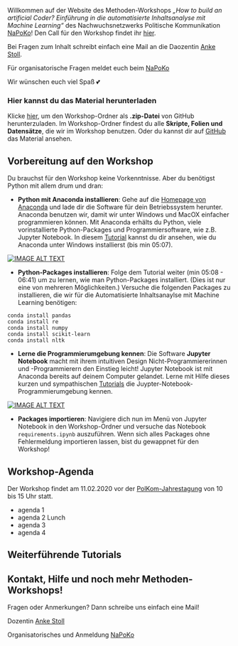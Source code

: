 Willkommen auf der Website des Methoden-Workshops _„How to build an artificial Coder? Einführung in die automatisierte Inhaltsanalyse mit Machine Learning“_ des Nachwuchsnetzwerks Politische Kommunikation [NaPoKo](http://napoko.de/)! Den Call für den Workshop findet ihr [hier](http://napoko.de/workshop-artificial-coder/). 

Bei Fragen zum Inhalt schreibt einfach eine Mail an die Daozentin [Anke Stoll](mailto:anke.stoll@hhu.de). 

Für organisatorische Fragen meldet euch beim [NaPoKo](mailto:sprecher@napoko.de)

Wir wünschen euch viel Spaß :two_hearts:

### Hier kannst du das Material herunterladen 

Klicke [hier](https://github.com/ankekat1000/Workshop-ML-Automatisierte-Inhaltsanalyse/archive/main.zip), um den Workshop-Ordner als **.zip-Datei** von GitHub herunterzuladen. Im Workshop-Ordner findest du alle **Skripte, Folien und Datensätze**, die wir im Workshop benutzen. Oder du kannst dir auf [GitHub](https://github.com/ankekat1000/Workshop-ML-Automatisierte-Inhaltsanalyse) das Material ansehen. 

## Vorbereitung auf den Workshop

Du brauchst für den Workshop keine Vorkenntnisse. Aber du benötigst Python mit allem drum und dran:

- **Python mit Anaconda installieren**: Gehe auf die [Homepage von Anaconda](https://www.anaconda.com/products/individual) und lade dir die Software für dein Betriebssystem herunter. Anaconda benutzen wir, damit wir unter Windows und MacOX einfacher programmieren können. Mit Anaconda erhälts du Python, viele vorinstallierte Python-Packages und Programmiersoftware, wie z.B. Jupyter Notebook. In diesem [Tutorial](https://www.youtube.com/watch?v=5mDYijMfSzs "Watch this first tutorial") kannst du dir ansehen, wie du Anaconda unter Windows installierst (bis min 05:07).

[![IMAGE ALT TEXT](http://img.youtube.com/vi/5mDYijMfSzs/0.jpg)](http://www.youtube.com/watch?v=5mDYijMfSzs "Watch this first tutorial")

- **Python-Packages installieren**: Folge dem Tutorial weiter (min 05:08 - 06:41) um zu lernen, wie man Python-Packages installiert. (Dies ist nur eine von mehreren Möglichkeiten.) Versuche die folgenden Packages zu installieren, die wir für die Automatisierte Inhaltsanaylse mit Machine Learning benötigen:

```
conda install pandas
conda install re
conda install numpy
conda install scikit-learn
conda install nltk
```

- **Lerne die Programmierumgebung kennen**: Die Software **Jupyter Notebook** macht mit ihrem intuitiven Design Nicht-Programmiererinnen und -Programmierern den Einstieg leicht! Jupyter Notebook ist mit Anaconda bereits auf deinem Computer gelandet. Lerne mit Hilfe dieses kurzen und sympathischen [Tutorials](https://www.youtube.com/watch?v=NIGcXjhXNug "Watch this cute tutorial") die Juypter-Notebook-Programmierumgebung kennen.

[![IMAGE ALT TEXT](http://img.youtube.com/vi/NIGcXjhXNug/0.jpg)](https://www.youtube.com/watch?v=NIGcXjhXNug "Watch this cute tutorial")

- **Packages importieren**: Navigiere dich nun im Menü von Jupyter Notebook in den Workshop-Ordner und versuche das Notebook `requirements.ipynb` auszuführen. Wenn sich alles Packages ohne Fehlermeldung importieren lassen, bist du gewappnet für den Workshop!

## Workshop-Agenda

Der Workshop findet am 11.02.2020 vor der [PolKom-Jahrestagung](https://www.polkomm2021.de/) von 10 bis 15 Uhr statt.

- agenda 1
- agenda 2
 Lunch
- agenda 3
- agenda 4


## Weiterführende Tutorials

## Kontakt, Hilfe und noch mehr Methoden-Workshops!
Fragen oder Anmerkungen? Dann schreibe uns einfach eine Mail! 

Dozentin [Anke Stoll](mailto:anke.stoll@hhu.de)

Organisatorisches und Anmeldung [NaPoKo](mailto:sprecher@napoko.de)



